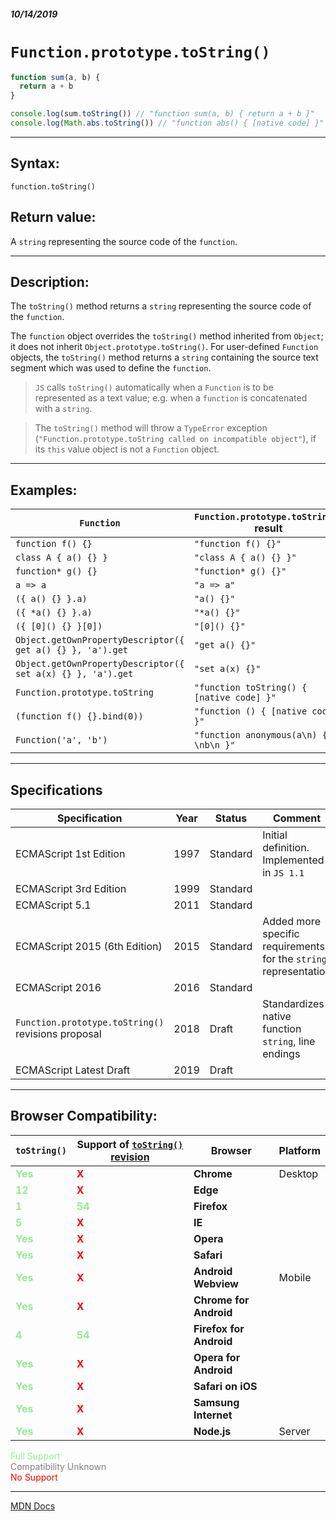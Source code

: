 ##### 10/14/2019
# `Function.prototype.toString()`

```js
function sum(a, b) {
  return a + b
}

console.log(sum.toString()) // "function sum(a, b) { return a + b }"
console.log(Math.abs.toString()) // "function abs() { [native code] }"
```

---

## Syntax:
`function.toString()`

## Return value:
A `string` representing the source code of the `function`.

---

## Description:
The `toString()` method returns a `string` representing the source code of the `function`.

The `function` object overrides the `toString()` method inherited from `Object`; it does not inherit `Object.prototype.toString()`.  For user-defined `Function` objects, the `toString()` method returns a `string` containing the source text segment which was used to define the `function`.

  > `JS` calls `toString()` automatically when a `Function` is to be represented as a text value; e.g. when a `function` is concatenated with a `string`.

  > The `toString()` method will throw a `TypeError` exception (`"Function.prototype.toString called on incompatible object"`), if its `this` value object is not a `Function` object.

---

## Examples:

| `Function` | `Function.prototype.toString()` result |
|---|---|
| `function f() {}` | `"function f() {}"` |
| `class A { a() {} }` | `"class A { a() {} }"` |
| `function* g() {}` | `"function* g() {}"` |
| `a => a` | `"a => a"` |
| `({ a() {} }.a)` | `"a() {}"` |
| `({ *a() {} }.a)` | `"*a() {}"` |
| `({ [0]() {} }[0])` | `"[0]() {}"` |
| `Object.getOwnPropertyDescriptor({ get a() {} }, 'a').get` | `"get a() {}"` |
| `Object.getOwnPropertyDescriptor({ set a(x) {} }, 'a').get` | `"set a(x) {}"` |
| `Function.prototype.toString` | `"function toString() { [native code] }"` |
| `(function f() {}.bind(0))` | `"function () { [native code] }"` |
| `Function('a', 'b')` | `"function anonymous(a\n) { \nb\n }"` |

---

## Specifications
| Specification | Year | Status | Comment |
|---|---|---|---|
| ECMAScript 1st Edition | 1997 | Standard | Initial definition. Implemented in `JS 1.1` |
| ECMAScript 3rd Edition | 1999 | Standard |  |
| ECMAScript 5.1 | 2011 | Standard |  |
| ECMAScript 2015 (6th Edition) | 2015 | Standard | Added more specific requirements for the `string` representation |
| ECMAScript 2016 | 2016 | Standard |  |
| `Function.prototype.toString()` revisions proposal | 2018 | Draft | Standardizes native function `string`, line endings |
| ECMAScript Latest Draft | 2019 | Draft |  |

---

## Browser Compatibility:
| `toString()` | Support of [`toString()` revision](http://tc39.es/Function-prototype-toString-revision/) | Browser | Platform |
|---|---|---|---|
| <span style="color: lightgreen">**Yes**</span> |<span style="color: red">**X**</span> | **Chrome** | Desktop | 
| <span style="color: lightgreen">**12**</span> |<span style="color: red">**X**</span> | **Edge** || 
| <span style="color: lightgreen">**1**</span> |<span style="color: lightgreen">**54**</span> | **Firefox** || 
| <span style="color: lightgreen">**5**</span> |<span style="color: red">**X**</span> | **IE** || 
| <span style="color: lightgreen">**Yes**</span> |<span style="color: red">**X**</span> | **Opera** || 
| <span style="color: lightgreen">**Yes**</span> |<span style="color: red">**X**</span> | **Safari** || 
| <span style="color: lightgreen">**Yes**</span> |<span style="color: red">**X**</span> | **Android Webview** | Mobile | 
| <span style="color: lightgreen">**Yes**</span> |<span style="color: red">**X**</span> | **Chrome for Android** || 
| <span style="color: lightgreen">**4**</span> |<span style="color: lightgreen">**54**</span> | **Firefox for Android** || 
| <span style="color: lightgreen">**Yes**</span> |<span style="color: red">**X**</span> | **Opera for Android** || 
| <span style="color: lightgreen">**Yes**</span> |<span style="color: red">**X**</span> | **Safari on iOS** || 
| <span style="color: lightgreen">**Yes**</span> |<span style="color: red">**X**</span> | **Samsung Internet** || 
| <span style="color: lightgreen">**Yes**</span> |<span style="color: red">**X**</span> | **Node.js** | Server | 

<span style="color: lightgreen">Full Support</span>  
<span style="color: grey">Compatibility Unknown</span>  
<span style="color: red">No Support</span>

---

[MDN Docs](https://developer.mozilla.org/en-US/docs/Web/JavaScript/Reference/Global_Objects/Function/toString)